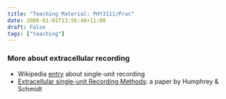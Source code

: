 ```yaml
---
title: "Teaching Material: PHY3111/Prac"
date: 2008-01-01T13:56:48+11:00
draft: False
tags: ["teaching"]
---
```

### More about extracellular recording
- Wikipedia [entry](https://en.wikipedia.org/wiki/Single-unit_recording) about single-unit recording
- [Extracellular single-unit Recording Methods](https://link.springer.com/protocol/10.1385%2F0-89603-185-3%3A1): a paper by Humphrey & Schmidt
